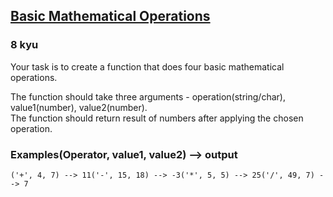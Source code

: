 <h2><a href=https://www.codewars.com/kata/57356c55867b9b7a60000bd7/train/python target="_blank">Basic Mathematical Operations</a></h2><h3>8 kyu</h3><p>Your task is to create a function that does four basic mathematical operations.</p><p>The function should take three arguments - operation(string/char), value1(number), value2(number).<br>The function should return result of numbers after applying the chosen operation.</p><h3 id="examplesoperator-value1-value2----output">Examples(Operator, value1, value2) --&gt; output</h3><pre><code>('+', 4, 7) --&gt; 11('-', 15, 18) --&gt; -3('*', 5, 5) --&gt; 25('/', 49, 7) --&gt; 7</code></pre>